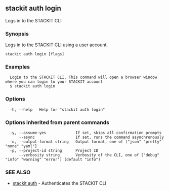 ## stackit auth login

Logs in to the STACKIT CLI

### Synopsis

Logs in to the STACKIT CLI using a user account.

```
stackit auth login [flags]
```

### Examples

```
  Login to the STACKIT CLI. This command will open a browser window where you can login to your STACKIT account
  $ stackit auth login
```

### Options

```
  -h, --help   Help for "stackit auth login"
```

### Options inherited from parent commands

```
  -y, --assume-yes             If set, skips all confirmation prompts
      --async                  If set, runs the command asynchronously
  -o, --output-format string   Output format, one of ["json" "pretty" "none" "yaml"]
  -p, --project-id string      Project ID
      --verbosity string       Verbosity of the CLI, one of ["debug" "info" "warning" "error"] (default "info")
```

### SEE ALSO

* [stackit auth](./stackit_auth.md)	 - Authenticates the STACKIT CLI

